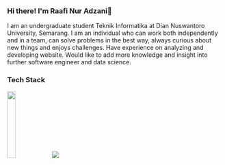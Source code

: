 ### Hi there! I'm Raafi Nur Adzani👋 

I am an undergraduate student Teknik Informatika at Dian Nuswantoro University, Semarang. I am an individual who can work both independently and in a team, can solve problems in the best way, always curious about new things and enjoys challenges. Have experience on analyzing and developing website. Would like to add more knowledge and insight into further software engineer and data science.

### Tech Stack  

<p>
  <img src="https://github.com/SAWARATSUKI/KawaiiLogos/blob/main/Laravel/LaravelTransparent.png" width="20%">
  <img src="https://github.com/SAWARATSUKI/KawaiiLogos/blob/main/Next.js/Next.js.png" >
</p>
